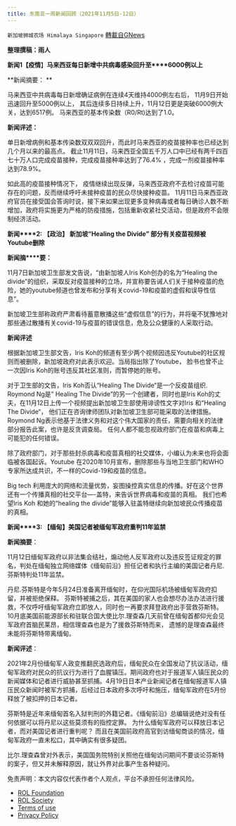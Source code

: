 ```yaml
---
title: 东南亚一周新闻回顾（2021年11月5日-12日）
---
```

`新加坡狮城农场 Himalaya Singapore` [轉載自GNews](https://gnews.org/zh-hans/1662350/)

**整理撰稿：雨人**



**新闻****1****【疫情**】**马来西亚每日新增中共病毒感染回升至****6000例以上**

**新闻摘要： **

马来西亚中共病毒每日新增确证病例在连续4天维持4000例左右后， 11月9日开始迅速回升至5000例以上， 其后连续多日持续上升，11月12日更是突破6000例大关，达到6517例。 马来西亚的基本传染数（R0/Rt)达到了1.0。

**新闻评述：**

单日新增病例和基本传染数双双双回升，而此时马来西亚的疫苗接种率也已经达到几个月以来的最高点。 截止11月11日，马来西亚全国五千万人口中已经有两千四百七十万人口完成疫苗接种，完成疫苗接种率达到了76.4% ，完成一剂疫苗接种率达到78.9%。

如此高的疫苗接种情况下， 疫情继续出现反弹，马来西亚政府不去检讨疫苗可能存在的问题，反而继续呼吁未接种疫苗的民众尽快接种疫苗。 11月11日马来西亚政府官员在接受国会答询时说，接下来如果出现更多变种病毒或者每日确诊人数不断增加，政府将实施更为严格的防疫措施，包括重新收紧社交活动，但是政府不会限制经济活动。

**新闻****2: 【政治】 新加坡“Healing the Divide” 部分有关疫苗视频被Youtube删除**

**新闻摘****要：**

11月7日新加坡卫生部发文告说，“由新加坡人Iris Koh创办的名为“Healing the divide”的组织，采取反对疫苗接种的立场，并宣称要告诫人们关于接种疫苗的危险，她的youtube频道也曾发布和分享有关covid-19和疫苗的虚假和误导性信息”。

新加坡卫生部称政府严肃看待蓄意散播这些“虚假信息”的行为，并将毫不犹豫地对那些通过散播有关covid-19与疫苗的错误信息，危及公众健康的人采取行动。

**新闻评述**

根据新加坡卫生部文告，Iris Koh的频道有至少两个视频因违反Youtube的社区规则而被删除，新加坡政府对此表示欢迎。当局指出除了Youtube， 脸书也曾不止一次因Iris Koh的账号违反其社区准则，而暂停她的账号。

对于卫生部的文告，Iris Koh否认“Healing The Divide“是一个反疫苗组织. Roymond Ng是” Healing The Divide”的另一个创建者，同时也是Iris Koh的丈夫，在11月12日上传一个视频提出新加坡卫生部使用诽谤性文字对Iris 和“Healing The Divide“， 他们正在咨询律师团队对新加坡卫生部可能采取的法律措施。  Roymond Ng表示他基于法律义务和对这个伟大国家的责任，需要向相关的法律部分报告此案，也许是反贪调查局。 任何人都不能忽视政府部门在疫苗和病毒上可能犯的任何错误。

除了政府部门，对于那些封杀病毒和疫苗真相的社交媒体，小编认为未来也将会面临被各国起诉。Youtube 在2020年10月宣布，删除那些与当地卫生部门和WHO专家所达成共识，不一样的Covid-19和疫苗的信息。

Big tech 利用庞大的网络和流量优势，妄图操控真实信息的传播。好在这个世界还有一个传播真相的社交平台—-盖特，来告诉世界病毒和疫苗的真相。 我们也希望Iris Koh 和她的“healing the divide”能够入驻盖特继续向新加坡民众传播疫苗的真相。

**新闻****3: 【缅甸】美国记者被缅甸军政府重判11年监禁**

**新闻摘要**：

11月12日缅甸军政府以非法集会结社，煽动他人反军政府以及违反签证规定的罪名，判处在缅甸独立网络媒体《缅甸前沿》担任记者和执行主编的美国记者丹尼.芬斯特判处11年监禁。

丹尼.芬斯特是今年5月24日准备离开缅甸时，在仰光国际机场被缅甸军政府扣留，并被拒绝保释。 芬斯特被捕之后，其在美国的家人也会想尽办法办法进行援救，不仅呼吁缅甸军政府立即放人，同时也一再要求拜登政府出手营救芬斯特。 10月底美国前能源部长和驻联合国大使比尔.理查森几天前曾在缅甸首都仰光会见军政府首脑民莱昂，相信理查森也是为了援救芬斯特而来， 遗憾的是理查森最终未能将芬斯特带离缅甸。

**新闻评述**：

2021年2月份缅甸军人政变推翻民选政府后，缅甸民众在全国发动了抗议活动，缅甸军政府对民众的抗议行为进行了血腥镇压。期间政府也对于报道军人镇压民众的新闻媒体和记者进行威胁甚至抓捕。4月19日日本产业新闻记者在缅甸报道军人镇压民众新闻时被军方抓捕，后经过日本政府多次呼吁和施压，缅甸军政府在5月份释放了被扣押的日本记者。

芬斯特是近年来缅甸首名入狱判刑的外籍记者。《缅甸前沿》总编辑说绝对没有任何依据可以将丹尼以这些莫须有的指控定罪。 为什么缅甸军政府可以释放日本记者，而对美国记者进行重判呢？ 而且在美国前政府高官到访缅甸商谈的情况，缅甸军政府一直未松口，其中确实有很多疑团。

比尔.理查森曾对外表示，美国国务院特别关照他在缅甸访问期间不要谈论芬斯特的案子，但又并未解释原因，就让外界对此事产生各种疑问。

 

免责声明：本文内容仅代表作者个人观点，平台不承担任何法律风险。

- [ROL Foundation](https://rolfoundation.org/)
- [ROL Society](https://rolsociety.org/)
- [Terms of use](https://gnews.org/terms-of-use-3/)
- [Privacy Policy](https://gnews.org/privacy-policy/)
